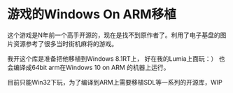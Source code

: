 # 游戏的Windows On ARM移植

这个游戏是N年前一个高手开源的，现在是找不到原作者了。利用了电子基盘的图片资源参考了很多当时街机麻将的游戏。

我开这个库是准备把他移植到Windows 8.1RT上， 好在我的Lumia上面玩：） 也会编译成64bit arm在Windows 10 on ARM
的机器上运行。

目前只能Win32下玩，为了编译到ARM上需要移植SDL等一系列的开源库，WIP
